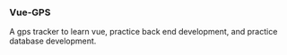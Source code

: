 ### Vue-GPS
A gps tracker to learn vue, practice back end development, and practice database development.
